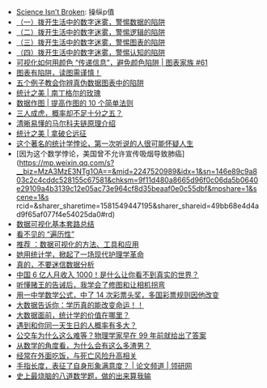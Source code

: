 * [Science Isn’t Broken](https://fivethirtyeight.com/features/science-isnt-broken/#part1): 操纵p值
* [（一）拨开生活中的数字迷雾，警惕数据的陷阱](https://mp.weixin.qq.com/s?__biz=MzA3MTM3NTA5Ng==&mid=2651062809&idx=5&sn=855f230c7a46048a89bfb9254b2b5a41&chksm=84de238eb3a9aa981d41aaf9b7e1e00f6497f629e473070699874cec356a6fa11c744c83aff0&mpshare=1&scene=1&srcid=1019blS2ixkVoVlm2njps0Oq&sharer_sharetime=1571467156075&sharer_shareid=49bb68e4d4ad9f65af077f4e54025da0#rd)
* [（二）拨开生活中的数字迷雾，警惕逻辑的陷阱](https://mp.weixin.qq.com/s?__biz=MzA3MTM3NTA5Ng==&mid=2651062815&idx=5&sn=94b076fa501413b16dbd9a059636ebb7&chksm=84de2388b3a9aa9e2aa4e4cb6d469d8deb53b021716c6a0bb346015838076f6a5a7bded4789d&mpshare=1&scene=1&srcid=1019Uu0w5oCROfYj5mGA2UH9&sharer_sharetime=1571467160983&sharer_shareid=49bb68e4d4ad9f65af077f4e54025da0#rd)
* [（三）拨开生活中的数字迷雾，警惕图表的陷阱](https://mp.weixin.qq.com/s?__biz=MzA3MTM3NTA5Ng==&mid=2651062821&idx=5&sn=0a99a734736de0a4f3f1e09642de8213&chksm=84de23b2b3a9aaa43d0a1be2721aad2c0021538c7c5bed66a4c199473eb54d7dfe33dcccc2f6&scene=0&xtrack=1#rd)
* [（四）拨开生活中的数字迷雾，警惕认知的陷阱](https://mp.weixin.qq.com/s?__biz=MzA3MTM3NTA5Ng==&mid=2651062828&idx=5&sn=b025a2f769cd4c07f4fc5e63a921cc5d&chksm=84de23bbb3a9aaadb53bd5a466420a4ebae2b84135cbc472d12d50e719c71e09cd73edd99fa5&mpshare=1&scene=1&srcid=1019GSSnrcSDOftlskOXUwi5&sharer_sharetime=1571467165692&sharer_shareid=49bb68e4d4ad9f65af077f4e54025da0#rd)
* [可视化如何用颜色 “传递信息”，避免颜色陷阱 | 图表家族 #61 ](http://www.sohu.com/a/276513784_416207)
* [图表有陷阱，读图需谨慎！](http://www.360doc.com/content/14/1231/02/20284327_437013822.shtml)
* [五个例子教会你辨真伪数据图表中的陷阱](http://cda.pinggu.org/view/17433.html)
* [统计之美 | 南丁格尔的玫瑰](https://mp.weixin.qq.com/s?__biz=MzA5MjEyMTYwMg==&mid=2650246435&idx=1&sn=1ae10766664abaa0a7029030ed011471&chksm=8872d24ebf055b58c1f82f287340d646ef49b8c180db04c1b7e3762458332a523d9a00c418fe&mpshare=1&scene=1&srcid=&sharer_sharetime=1576797641986&sharer_shareid=49bb68e4d4ad9f65af077f4e54025da0#rd)
* [数据作图 | 提高作图的 10 个简单法则](https://mp.weixin.qq.com/s?__biz=MzUzMzA1NDc4OQ==&mid=2247483863&idx=1&sn=f9c115dad2c13df0139e91ea160f64bc&chksm=faa895fdcddf1ceb0dd7c4602e17d18c9fa0babfb707bef6dc41d5f62d284e3c3476eff94232&mpshare=1&scene=1&srcid=1219kj2KmjrCLrB3jMAkxSiM&sharer_sharetime=1576758778174&sharer_shareid=ae50238ead91499c25dfead04d38c61d#rd)
* [三人成虎，概率却不足十分之五？](https://mp.weixin.qq.com/s?__biz=MzI5MTcwNjA4NQ==&mid=2247490784&idx=2&sn=bc96b1148f2d6127afd157f831559df1&chksm=ec0dd96adb7a507c86b61b2fa10dead2258310edc33dfb19c2d873a1d4ee30758086636a1873&mpshare=1&scene=1&srcid=&sharer_sharetime=1576891215892&sharer_shareid=49bb68e4d4ad9f65af077f4e54025da0#rd)
* [清晰易懂的马尔科夫链原理介绍](https://mp.weixin.qq.com/s?__biz=MzIwODI2NDkxNQ==&mid=2247487201&idx=4&sn=47b0823ce8b22204364148052e97e482&chksm=9704855da0730c4bc80682e82384b451cfa80995956535597aa7ffd9c701a442e57e5cf8d11a&mpshare=1&scene=1&srcid=&sharer_sharetime=1576990203858&sharer_shareid=49bb68e4d4ad9f65af077f4e54025da0#rd)
* [统计之美 | 拿破仑远征](https://mp.weixin.qq.com/s?__biz=MzA5MjEyMTYwMg==&mid=2650246492&idx=1&sn=94ab2a79a5b390d234e692b0eea372dc&chksm=8872d231bf055b2753be38bee6dd6532ac385ebb3dbb7067c4b14114108ad1837f1120245c41&mpshare=1&scene=1&srcid=&sharer_sharetime=1577141883449&sharer_shareid=49bb68e4d4ad9f65af077f4e54025da0#rd)
* [这个著名的统计学悖论，第一次听说的人很可能怀疑人生](https://mp.weixin.qq.com/s?__biz=MzA3MzE3NTg1OA==&mid=2247507284&idx=1&sn=ee7e291ef7dbbc809f3ea743b05de92d&chksm=9f119b09a866121fa7935be90147ba7811a767b126826d6ec9bd7dd3b3d9c14f079fbb57f1e4&mpshare=1&scene=1&srcid=&sharer_sharetime=1581551939511&sharer_shareid=49bb68e4d4ad9f65af077f4e54025da0#rd)
* [因为这个数学悖论，美国曾不允许宣传吸烟导致肺癌](https://mp.weixin.qq.com/s?__biz=MzA3MzE3NTg1OA==&mid=2247520989&idx=1&sn=146e89c9a803c2c4cddc528155c67581&chksm=9f11d480a8665d96f0c06da5b0640e29109a4b3139c12e05ac73e964cf8d35beaaf0e0c55dbf&mpshare=1&scene=1&s rcid=&sharer_sharetime=1581549447195&sharer_shareid=49bb68e4d4ad9f65af077f4e54025da0#rd)
* [数据可视化基本套路总结](https://mp.weixin.qq.com/s?__biz=MzI5MTcwNjA4NQ==&mid=2247491930&idx=2&sn=22b117e880893e7a85cb567dc7822c9a&chksm=ec0e24d0db79adc675c4de9743f613a1a7e9e98faafcf09c2222bb32644c5523a56b70e19e02&mpshare=1&scene=1&srcid=&sharer_sharetime=1584759553488&sharer_shareid=49bb68e4d4ad9f65af077f4e54025da0#rd)
* [看不见的 “遍历性”](https://mp.weixin.qq.com/s?__biz=MTQzMjE1NjQwMQ==&mid=2655568498&idx=1&sn=4f71e41d5bbfc74e00a2534031b79904&chksm=66df6dec51a8e4fadaeb154a82ed68630b33d3dfdd128b5d1faadfa11bdf75835573497e22c8&mpshare=1&scene=1&srcid=&sharer_sharetime=1584921182072&sharer_shareid=49bb68e4d4ad9f65af077f4e54025da0#rd)
* [推荐 ：数据可视化的方法、工具和应用](https://mp.weixin.qq.com/s?__biz=MjM5MjAxMDM4MA==&mid=2651889920&idx=2&sn=d94aa7e4b8b64f28b87a15d519640f93&chksm=bd48d8e38a3f51f53a4ebeef309cdcbd081e81aa5f4aee0a11250685dbc1f4aad5f6954ca023&mpshare=1&scene=1&srcid=04308eSb9iLeG9pzQKsLBvqv&sharer_sharetime=1588224457595&sharer_shareid=49bb68e4d4ad9f65af077f4e54025da0&key=51cdf43165327664a3ef013571250e3829147ee3960b5a2ef8f47392349dfba39e2d4dd8101f91f69c5a03febab257822dd1ac9de0f22384734902251e00e0c23a5805b5a84917ac3f6ad2484694ff76&ascene=1&uin=MjEyMzUzNDk2MQ%3D%3D&devicetype=Windows+XP&version=62060841&lang=zh_CN&exportkey=Aat0KIRdXqjiMwPui5wxUfo%3D&pass_ticket=C5i9iOtoY4JEMBJe0zor4wcjPhEzyHFU3YPKNM2uXztN1hJ6CqQBcTiVS3Xv46h2)
* [她用统计学，掀起了一场现代护理学革命](https://mp.weixin.qq.com/s?__biz=MzA4NDU1MDY5OA==&mid=2653199907&idx=1&sn=8d3a88f27ef11f0e8c7cca31f4893b55&chksm=84354b66b342c270ec9f895a58bf6b4dd1de74bcedf876a4a0cfd91871ba5f919781b4744933&mpshare=1&scene=1&srcid=&sharer_sharetime=1589285830014&sharer_shareid=49bb68e4d4ad9f65af077f4e54025da0&key=79150dbf571fbc4898c1cad305cfb328f63e23906c34942379c479b00d656b61c131a1c9ada9410a564c68f4b0ba166fa9e23f6763e44bbdd2ecba4c18a0fc30e7324cd987b5645de7a002556ea97d53&ascene=1&uin=MjEyMzUzNDk2MQ%3D%3D&devicetype=Windows+XP&version=62060841&lang=zh_CN&exportkey=AYyGjdyFXWru3ES1uFPHVuQ%3D&pass_ticket=Vhw1zQj2IGtT5jRSsoi49Jk1b9%2BswULNq506GS918EnBGtg%2BryVJtF578%2BV97ti%2B)
* [真的，不要迷信数据分析](https://mp.weixin.qq.com/s?__biz=MzA5NDk4NDcwMw==&mid=2651389630&idx=2&sn=9cfbe0941d458553b0865c3d045c9bf8&chksm=8bba1e2ebccd97381ebd4209363b5d40fcaec220d89cafc55087736c343c8f9549633f23cf20&mpshare=1&scene=1&srcid=&sharer_sharetime=1590829398132&sharer_shareid=49bb68e4d4ad9f65af077f4e54025da0&key=9b54f54d784b3606047e9ad873a54b4883ca834067d8ac7167d603467a448c45ace16ed5fafb70733582b196b5e94ff3089fc043a19d389e68bf76c9188684ccdb703869efe6794bf15473aa4db06623&ascene=1&uin=MjEyMzUzNDk2MQ%3D%3D&devicetype=Windows+XP&version=62060841&lang=zh_CN&exportkey=AXAQndEjY8VN8qhtxU49EjM%3D&pass_ticket=uMa9merJnfxxKApyXGHCG0M56ht9RCQ7IvL14Km1a4lQJ%2FJQNpcbrtCGbfCBqWCa)
* [中国 6 亿人月收入 1000！是什么让你看不到真实的世界？](https://mp.weixin.qq.com/s?__biz=MjM5MDE3OTk2Ng==&mid=2657476773&idx=4&sn=31317d27625437c6ea9f3eab020a9eb0&chksm=bdd9f7b48aae7ea23b486ecbb4c86785508c9cc780fff4d4f519c76c4e1fa9cb5f9373a8f201&mpshare=1&scene=1&srcid=&sharer_sharetime=1590963372059&sharer_shareid=49bb68e4d4ad9f65af077f4e54025da0&key=9b54f54d784b360600257d714b64cc9a84ebb94bf08178cf73c1261642dcad6445fcc0499ebc09d13b79dd3bfade6aa4552af4f781dd145b4587015953c71159f4c723af190be5ac4d41992465d96604&ascene=1&uin=MjEyMzUzNDk2MQ%3D%3D&devicetype=Windows+XP&version=62060841&lang=zh_CN&exportkey=ASmTuqLB8etbEgR8aLgn7pE%3D&pass_ticket=M2lPLoCnRjjH%2BzuKT3VXp%2Bq533MEqorPwR4DNfnlE5uBMELVJo7%2Bcl6b%2BqhFUzY0)
* [听懂赌王的告诫后，我学会了修图和让相机拐弯](https://mp.weixin.qq.com/s?__biz=MzI3MzE3OTI0Mw==&mid=2247502230&idx=1&sn=4b464d3040afba040f2726103a3dd564&chksm=eb25be92dc523784358e434e7c968f95e15088e40b83e5b71b503220b36019ef23dcbcc5c413&mpshare=1&scene=1&srcid=0728bwrfCQB7AZbQm2YOGheE&sharer_sharetime=1595893686331&sharer_shareid=49bb68e4d4ad9f65af077f4e54025da0#rd)
* [用一中学数学公式，中了 14 次彩票头奖，多国彩票规则因他改变](https://mp.weixin.qq.com/s?__biz=MjM5MDE3OTk2Ng==&mid=2657492661&idx=1&sn=5a6c6cc24a259936fe900cf9937157fe&chksm=bdda09a48aad80b20ccd70747a28e5d9be932750adf061d11192842280c7e0ee65e86ade096b&mpshare=1&scene=1&srcid=0802tEg1tMAgtKWyqf90YHgQ&sharer_sharetime=1596324995830&sharer_shareid=49bb68e4d4ad9f65af077f4e54025da0#rd)
* [大数据告诉你：学历真的能改变命运！！](https://mp.weixin.qq.com/s?__biz=MzU2MDQ5Mzc3MQ==&mid=2247505085&idx=1&sn=ec3845a0a2c0b504fe2b7502366bac19&chksm=fc05b119cb72380f6fdba79ff5cfd0220ab06b6abebe62c7baf4f1f6b190e9178a3ed54fc667&mpshare=1&scene=1&srcid=0902ghROIWqh8iqFEjLzITEy&sharer_sharetime=1599043799101&sharer_shareid=49bb68e4d4ad9f65af077f4e54025da0#rd)
* [大数据面前，统计学的价值在哪里？](https://mp.weixin.qq.com/s?__biz=MjM5MDI1ODUyMA==&mid=2672950461&idx=3&sn=9821bcb18cf9aac5333222fd1326e3e1&chksm=bce2d88a8b95519cabfc1eadabe19abf21edab00d778a61bf83a689924a8aac1c8aa07d6acea&mpshare=1&scene=1&srcid=0914kzsmrbTLlqhfaxe1ID9n&sharer_sharetime=1600085175146&sharer_shareid=49bb68e4d4ad9f65af077f4e54025da0#rd)
* [遇到和你同一天生日的人概率有多大？](https://mp.weixin.qq.com/s?__biz=MjM5MTA3MDY3Mg==&mid=2653742024&idx=1&sn=a17d01c07c81257a3a5e9a8427c7328b&chksm=bd6363778a14ea61c66ca60edeada1d65767f55f9ebfa80e1521b95e3acd426ff5b13749624f&mpshare=1&scene=1&srcid=0317BGXjoYMYlFvDiUGRqmVY&sharer_sharetime=1615979579293&sharer_shareid=49bb68e4d4ad9f65af077f4e54025da0&key=8ad0ea50d7c77351b7ee1306106725a073bb3f218296b117836cf5bb0fe0b5a8388b498e5425a303fe93b27bbd428dcd7706dfa095e9ff33953a6d2fc492161a87c6a225bde6c895caafd8141e9ef2474ee3b3d5a1a3a6159f0b2f9a2edb624735eebfab4ec907afbbb2deb367d8f6206fa702b1ac97c376c69004cc3d08a353&ascene=1&uin=MjEyMzUzNDk2MQ%3D%3D&devicetype=Windows+7&version=62090529&lang=en&exportkey=AblDKbwuIky482pFW%2BiaCpk%3D&pass_ticket=t7biY8Ko8y%2FMYP6xOQYCgIuk5i8u6TieazNRecP1YzNAM61Ntuzc1xcMGbtVcuE5&wx_header=0)
* [公交车为什么这么难等？物理学家早在 99 年前就给出了答案](https://mp.weixin.qq.com/s?__biz=Mzk0NzAyMzgzOQ==&mid=2247530583&idx=1&sn=b0580cc7d508e6a5f678c8a33c908737&chksm=c37f02e7f4088bf1a82d10c16bff1db95e6e6fe3186871307f36075ada7803c83426f4a8abe2&mpshare=1&scene=1&srcid=0319VR3x6BlOITbxKI096L6i&sharer_sharetime=1616105605169&sharer_shareid=49bb68e4d4ad9f65af077f4e54025da0&key=8ad0ea50d7c77351714ef4256ab89971b11698adc1eb89b965b76f1a9b3941b3f0258324978eb0439f8387209a53fbde1900c1190e1a791a178ff6c1cf48964ffd22fa5a9df3eadbe6fe5ebe96b8e2ce88b5f6770406ba25ac0a1759163c7e60960caa4c9a720b45a6377c67ca4432e36073b725f271801322aa6380b7f64f69&ascene=1&uin=MjEyMzUzNDk2MQ%3D%3D&devicetype=Windows+7&version=62090529&lang=en&exportkey=AcBfFt%2FUR5bLs6XrJu1EqKQ%3D&pass_ticket=gff8WOcokSyscHjtqbM4DWRNmVvLzS7pw%2BdlHfElyCbA%2Fn632HRG7lwXjg1qMA2s&wx_header=0)
* [从数学的角度看，为什么会有这么多渣男？](https://mp.weixin.qq.com/s?__biz=MjM5MDE3OTk2Ng==&mid=2657556195&idx=1&sn=cbe2076b1d026fb3f9f822893bb15eef&chksm=bddb01f28aac88e4622a3487618b00dfdab7231936c52b749ee537dde864127b5f3134a75052&mpshare=1&scene=1&srcid=0327tSBiaLIEJ3TXvTO1UPAe&sharer_sharetime=1616802649113&sharer_shareid=49bb68e4d4ad9f65af077f4e54025da0&key=c4b23c3bf06071332acd544ebc8ded813ab98e37bfc72647e89c5e172df2687642dd839ffc5d3eb1c39f07cea60b71c804625430facee3b43db148da4b6bf05c5f82ca800e62c4f8086b65fc588c4f179afaf264318df548324ba1a84478c8032d6a5ca16272928f766fbb7172ea1cfcb384c6e7805345c084620b9970d79bd4&ascene=1&uin=MjEyMzUzNDk2MQ%3D%3D&devicetype=Windows+7&version=62090529&lang=en&exportkey=AfNGKegM52IcdtWLSJ3ouxU%3D&pass_ticket=lgxy5C8RLlDQxT9X9jWJroiMhWnvCiJkOuUCgls3L3z%2BJ6pRCD6i5YAizUTuav5y&wx_header=0)
* [经常在外面吃饭，与死亡风险升高相关](https://www.linkresearcher.com/theses/c1126d26-1aed-4a12-9799-99d868f73dd8)
* [手指长度，表征了自身形象满意度？ | 论文频道 | 领研网](https://www.linkresearcher.com/theses/6f9b9ad8-a788-4240-96fa-ae172fca7d63)
* [史上最烧脑的八道数学题，做的出来算我输](https://mp.weixin.qq.com/s/kV5iN288FIQxPFZdoozN5Q)
